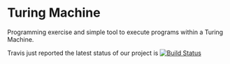 # Turing Machine
Programming exercise and simple tool to execute programs within a Turing Machine.

Travis just reported the latest status of our project is 
[![Build Status](https://travis-ci.org/mle-enso/turing-machine.svg?branch=master)](https://travis-ci.org/mle-enso/turing-machine)
